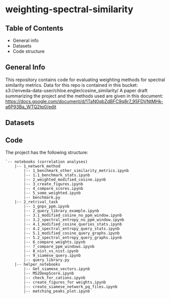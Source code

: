 # weighting-spectral-similarity

## Table of Contents

- General info
- Datasets
- Code structure


## General Info
This repository contains code for evaluating weighting methods for spectral similarity metrics. 
Data for this repo is contained in this bucket: s3://enveda-data-user/chloe.engler/cosine_similarity/
A paper draft summarizing the project and the methods used are given in this document: https://docs.google.com/document/d/1TaN0qbZdBFC9q8r7_95FDVNtMHk-a6P93Ba_WTQ2tp0/edit


## Datasets

## Code
The project has the following structure:

```
`-- notebooks (correlation analyses)
    |-- 1_network_method
        |-- 1_benchmark_other_similarity_metrics.ipynb
        |-- 1.1_benchmark_stats.ipynb
        |-- 2_weighted_modified_cosine.ipynb
        |-- 3_create_figures.ipynb
        |-- 4_compare_scores.ipynb
        |-- 5_some_weighted.ipynb
        |-- benchmark.py
    |-- 2_retrival_task
        |-- 1_gnps_ppm.ipynb
        |-- 2_query_library_example.ipynb
        |-- 3.1_modified_cosine_no_ppm_window.ipynb
        |-- 3.2_spectral_entropy_no_ppm_window.ipynb
        |-- 4.1_modified_cosine_queries_stats.ipynb
        |-- 4.2_spectral_entropy_query_stats.ipynb
        |-- 5.1_modified_cosine_query_graphs.ipynb
        |-- 5.2_spectral_entropy_query_graphs.ipynb
        |-- 6_compare_weights.ipynb
        |-- 7_compare_ppm_windows.ipynb
        |-- 8_nist_vs_nist.ipynb
        |-- 9_siamese_query.ipynb
        |-- query_library.py
    |-- helper_notebooks
        |-- Get_siamese_vectors.ipynb
        |-- MS2DeepScore.ipynb
        |-- check_for_cations.ipynb
        |-- create_figures_for weights.ipynb
        |-- create_siamese_network_pq_files.ipynb
        |-- matching_peaks_plot.ipynb
